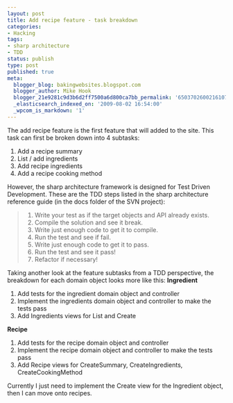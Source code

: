 ```yaml
---
layout: post
title: Add recipe feature - task breakdown
categories:
- Hacking
tags:
- sharp architecture
- TDD
status: publish
type: post
published: true
meta:
  blogger_blog: bakingwebsites.blogspot.com
  blogger_author: Mike Hook
  blogger_21e9281c9d3b6d2ff7500a6d800ca7bb_permalink: '650370260021610783'
  _elasticsearch_indexed_on: '2009-08-02 16:54:00'
  _wpcom_is_markdown: '1'
---
```

<span>The add recipe feature is the first feature that will added to the site. This task can first be broken down into 4 subtasks:
</span>

<ol><li>Add a recipe summary</li><li>List / add ingredients
</li><li>Add recipe ingredients</li><li>Add a recipe cooking method</li></ol>

<span>However, the sharp architecture framework is designed for Test Driven Development. These are the TDD steps listed in the </span><span>sharp architecture</span><span> reference guide (in the docs folder of the SVN project):</span>

<blockquote><ol><li>Write your test as if the target objects and API already exists.</li><li>Compile the solution and see it break.</li><li>Write just enough code to get it to compile.</li><li>Run the test and see if fail.</li><li>Write just enough code to get it to pass.</li><li>Run the test and see it pass!</li><li>Refactor if necessary!</li></ol></blockquote>

Taking another look at the feature subtasks  from a TDD perspective, the breakdown for each domain object looks more like this:
<span>
<span style="font-weight:bold;">Ingredient</span>
</span>

<ol><li>Add tests for the ingredient domain object and controller
</li><li>Implement the ingredients domain object and controller to make the tests pass</li><li>Add Ingredients views for List and Create  </li></ol>

<span style="font-weight:bold;">
Recipe</span>

<ol><li>Add tests for the recipe domain object and controller</li><li>Implement the recipe domain object and controller to make the tests pass</li><li>Add Recipe views for CreateSummary, CreateIngredients, CreateCookingMethod</li></ol>

<span>
Currently I just need to implement the Create view for the Ingredient object, then I can move onto recipes.</span>
